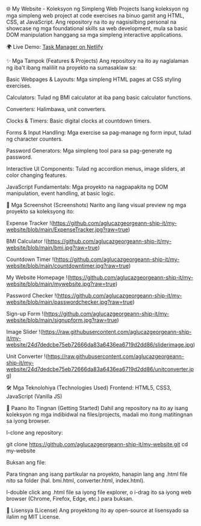 🌐 My Website - Koleksyon ng Simpleng Web Projects
Isang koleksyon ng mga simpleng web project at code exercises na binuo gamit ang HTML, CSS, at JavaScript. Ang repository na ito ay nagsisilbing personal na showcase ng mga foundational skills sa web development, mula sa basic DOM manipulation hanggang sa mga simpleng interactive applications.

🌍 Live Demo: [Task Manager on Netlify](https://mywebsite433.netlify.app/)

✨ Mga Tampok (Features & Projects)
Ang repository na ito ay naglalaman ng iba't ibang maliliit na proyekto na sumasaklaw sa:

Basic Webpages & Layouts: Mga simpleng HTML pages at CSS styling exercises.

Calculators: Tulad ng BMI calculator at iba pang basic calculator functions.

Converters: Halimbawa, unit converters.

Clocks & Timers: Basic digital clocks at countdown timers.

Forms & Input Handling: Mga exercise sa pag-manage ng form input, tulad ng character counters.

Password Generators: Mga simpleng tool para sa pag-generate ng password.

Interactive UI Components: Tulad ng accordion menus, image sliders, at color changing features.

JavaScript Fundamentals: Mga proyekto na nagpapakita ng DOM manipulation, event handling, at basic logic.

📸 Mga Screenshot (Screenshots)
Narito ang ilang visual preview ng mga proyekto sa koleksyong ito:

Expense Tracker
!(https://github.com/aglucazgeorgeann-ship-it/my-website/blob/main/ExpenseTracker.jpg?raw=true)

BMI Calculator
!(https://github.com/aglucazgeorgeann-ship-it/my-website/blob/main/bmi.jpg?raw=true)

Countdown Timer
!(https://github.com/aglucazgeorgeann-ship-it/my-website/blob/main/countdowntimer.jpg?raw=true)

My Website Homepage
!(https://github.com/aglucazgeorgeann-ship-it/my-website/blob/main/mywebsite.jpg?raw=true)

Password Checker
!(https://github.com/aglucazgeorgeann-ship-it/my-website/blob/main/passwordchecker.jpg?raw=true)

Sign-up Form
!(https://github.com/aglucazgeorgeann-ship-it/my-website/blob/main/signupform.jpg?raw=true)

Image Slider
!(https://raw.githubusercontent.com/aglucazgeorgeann-ship-it/my-website/24d7dedcbe75eb72666da83a6436ea6719d2dd86/sliderimage.jpg)

Unit Converter
!(https://raw.githubusercontent.com/aglucazgeorgeann-ship-it/my-website/24d7dedcbe75eb72666da83a6436ea6719d2dd86/unitconverter.jpg)

🛠 Mga Teknolohiya (Technologies Used)
Frontend: HTML5, CSS3, JavaScript (Vanilla JS)

🚀 Paano Ito Tingnan (Getting Started)
Dahil ang repository na ito ay isang koleksyon ng mga indibidwal na files/projects, madali mo itong matitingnan sa iyong browser.

I-clone ang repository:

git clone https://github.com/aglucazgeorgeann-ship-it/my-website.git
cd my-website

Buksan ang file:

Para tingnan ang isang partikular na proyekto, hanapin lang ang .html file nito sa folder (hal. bmi.html, converter.html, index.html).

I-double click ang .html file sa iyong file explorer, o i-drag ito sa iyong web browser (Chrome, Firefox, Edge, etc.) para buksan.

📄 Lisensya (License)
Ang proyektong ito ay open-source at lisensyado sa ilalim ng MIT License.
